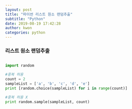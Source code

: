 ```yaml
---
layout: post
title: "파이썬 리스트 원소 랜덤추출"
subtitle: "Python"
date: 2019-08-19 17:42:28
author: kwon
categories: python
---
```



### 리스트 원소 랜덤추출

```Python

import random

#중복 허용
count = 2
sampleList = ['a', 'b', 'c', 'd', 'e']
print [random.choice(sampleList) for i in range(count)]

#중복 허용 X
print random.sample(sampleList, count)

```
